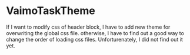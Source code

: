 # VaimoTaskTheme

If I want to modify css of header block, I have to add new theme for overwriting the global css file.
otherwise, I have to find out a good way to change the order of loading css files.
Unforturenately, I did not find out it yet.
